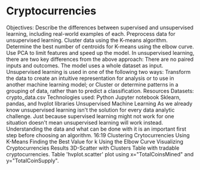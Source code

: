 # Cryptocurrencies

Objectives:
Describe the differences between supervised and unsupervised learning, including real-world examples of each.
Preprocess data for unsupervised learning.
Cluster data using the K-means algorithm.
Determine the best number of centroids for K-means using the elbow curve.
Use PCA to limit features and speed up the model.
In unsupervised learning, there are two key differences from the above approach:
There are no paired inputs and outcomes.
The model uses a whole dataset as input.
Unsupervised learning is used in one of the following two ways:
Transform the data to create an intuitive representation for analysis or to use in another machine learning model; or
Cluster or determine patterns in a grouping of data, rather than to predict a classification.
Resources
Datasets:
crypto_data.csv
Technologies used:
Python
Jupyter notebook
Sklearn, pandas, and hvplot libraries
Unsupervised Machine Learning
As we already know unsupervised learning isn't the solution for every data analytic challenge. Just because supervised learning might not work for one situation doesn't mean unsupervised learning will work instead. Understanding the data and what can be done with it is an important first step before choosing an algorithm.
16:19
Clustering Crytocurrencies Using K-Means
Finding the Best Value for k Using the Elbow Curve
Visualizing Cryptocurrencies Results
3D-Scatter with Clusters
Table with tradable cryptocurrencies.
Table 'hvplot.scatter' plot using x="TotalCoinsMined" and y="TotalCoinSupply".
